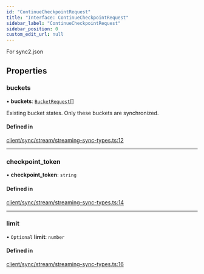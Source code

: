 ```yaml
---
id: "ContinueCheckpointRequest"
title: "Interface: ContinueCheckpointRequest"
sidebar_label: "ContinueCheckpointRequest"
sidebar_position: 0
custom_edit_url: null
---
```


For sync2.json

## Properties

### buckets

• **buckets**: [`BucketRequest`](BucketRequest.md)[]

Existing bucket states. Only these buckets are synchronized.

#### Defined in

[client/sync/stream/streaming-sync-types.ts:12](https://github.com/powersync-ja/powersync-react-native-sdk/blob/65a3c12/packages/powersync-sdk-common/src/client/sync/stream/streaming-sync-types.ts#L12)

___

### checkpoint\_token

• **checkpoint\_token**: `string`

#### Defined in

[client/sync/stream/streaming-sync-types.ts:14](https://github.com/powersync-ja/powersync-react-native-sdk/blob/65a3c12/packages/powersync-sdk-common/src/client/sync/stream/streaming-sync-types.ts#L14)

___

### limit

• `Optional` **limit**: `number`

#### Defined in

[client/sync/stream/streaming-sync-types.ts:16](https://github.com/powersync-ja/powersync-react-native-sdk/blob/65a3c12/packages/powersync-sdk-common/src/client/sync/stream/streaming-sync-types.ts#L16)
